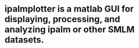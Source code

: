 # ipalmplotter is a matlab GUI for displaying, processing, and analyzing ipalm or other SMLM datasets.
